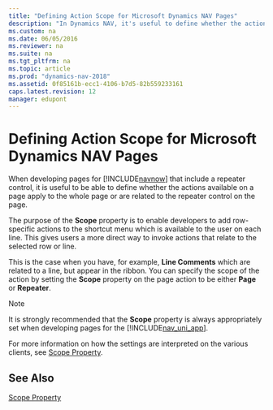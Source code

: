 ```yaml
---
title: "Defining Action Scope for Microsoft Dynamics NAV Pages"
description: "In Dynamics NAV, it's useful to define whether the actions available on a page apply to the whole page or are related to the repeater control on the page."
ms.custom: na
ms.date: 06/05/2016
ms.reviewer: na
ms.suite: na
ms.tgt_pltfrm: na
ms.topic: article
ms.prod: "dynamics-nav-2018"
ms.assetid: 0f85161b-ecc1-4106-b7d5-82b559233161
caps.latest.revision: 12
manager: edupont
---
```

# Defining Action Scope for Microsoft Dynamics NAV Pages
When developing pages for [!INCLUDE[navnow](includes/navnow_md.md)] that include a repeater control, it is useful to be able to define whether the actions available on a page apply to the whole page or are related to the repeater control on the page.  
  
 The purpose of the **Scope** property is to enable developers to add row-specific actions to the shortcut menu which is available to the user on each line. This gives users a more direct way to invoke actions that relate to the selected row or line.  
  
 This is the case when you have, for example, **Line Comments** which are related to a line, but appear in the ribbon. You can specify the scope of the action by setting the **Scope** property on the page action to be either **Page** or **Repeater**.  
  
> [!NOTE]  
>  It is strongly recommended that the **Scope** property is always appropriately set when developing pages for the [!INCLUDE[nav_uni_app](includes/nav_uni_app_md.md)].  
  
 For more information on how the settings are interpreted on the various clients, see [Scope Property](Scope-Property.md).  
  
## See Also  
 [Scope Property](Scope-Property.md)